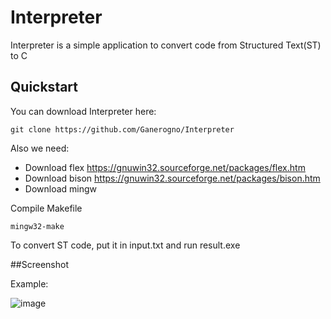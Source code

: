 # Interpreter
Interpreter is a simple application to convert code from Structured Text(ST) to C

## Quickstart

You can download Interpreter here:
```
git clone https://github.com/Ganerogno/Interpreter
```
Also we need:

- Download flex https://gnuwin32.sourceforge.net/packages/flex.htm
- Download bison https://gnuwin32.sourceforge.net/packages/bison.htm
- Download mingw

Compile Makefile
```
mingw32-make
```
To convert ST code, put it in input.txt and run result.exe

##Screenshot

Example:

![image](https://user-images.githubusercontent.com/87140985/232995901-1cd015a7-500a-4553-b21f-84eb855038d3.png)
